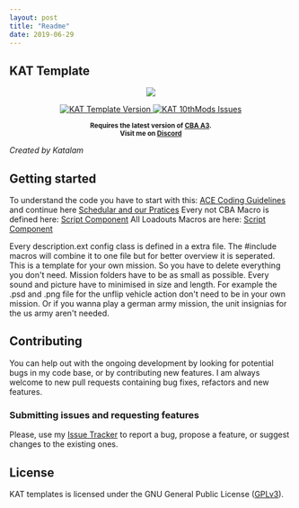 ```yaml
---
layout: post
title: "Readme"
date: 2019-06-29
---
```


## KAT Template

<p align="center">
    <img src="https://raw.githubusercontent.com/Katalam/templates/master/kat_template.malden/logo.png">
</p>

<p align="center">
    <a href="https://github.com/Katalam/templates/releases/latest">
        <img src="https://img.shields.io/badge/Version-2.0.9-blue.svg?style=flat-square" alt="KAT Template Version">
    </a>
    <a href="https://github.com/Katalam/templates/issues">
        <img src="https://img.shields.io/github/issues-raw/Katalam/templates.svg?style=flat-square&label=Issues" alt="KAT 10thMods Issues">
    </a>
</p>

<p align="center">
    <sup><strong>Requires the latest version of <a href="https://github.com/CBATeam/CBA_A3/releases">CBA A3</a>.<br/>
    Visit me on <a href="https://discord.gg/HbA93HK">Discord</a></strong></sup>
</p>


*Created by Katalam*

## Getting started

To understand the code you have to start with this: [ACE Coding Guidelines](https://ace3mod.com/wiki/development/coding-guidelines.html) and continue here [Schedular and our Pratices](https://ace3mod.com/wiki/development/arma-3-scheduler-and-our-practices.html)
Every not CBA Macro is defined here: [Script Component](https://github.com/Katalam/templates/blob/master/kat_template.malden/script_component.hpp)
All Loadouts Macros are here: [Script Component](https://github.com/Katalam/templates/blob/master/kat_template.malden/functions/loadouts/script_component.hpp)

Every description.ext config class is defined in a extra file. The #include macros will combine it to one file but for better overview it is seperated.
This is a template for your own mission. So you have to delete everything you don't need.
Mission folders have to be as small as possible. Every sound and picture have to minimised in size and length.
For example the .psd and .png file for the unflip vehicle action don't need to be in your own mission. Or if you wanna play a german army mission, the unit insignias for the us army aren't needed.

## Contributing

You can help out with the ongoing development by looking for potential bugs in my code base, or by contributing new features. I am always welcome to new pull requests containing bug fixes, refactors and new features.

### Submitting issues and requesting features

Please, use my [Issue Tracker](https://github.com/Katalam/templates/issues) to report a bug, propose a feature, or suggest changes to the existing ones.

## License

KAT templates is licensed under the GNU General Public License ([GPLv3](https://github.com/Katalam/templates/blob/master/LICENSE)).

